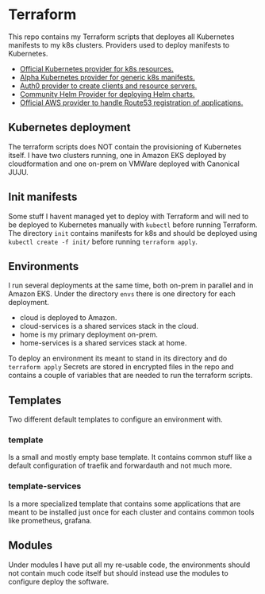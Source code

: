 # Terraform
This repo contains my Terraform scripts that deployes all Kubernetes manifests to my k8s clusters.
Providers used to deploy manifests to Kubernetes.
- [Official Kubernetes provider for k8s resources.](https://www.terraform.io/docs/providers/kubernetes/index.html)
- [Alpha Kubernetes provider for generic k8s manifests.](https://github.com/hashicorp/terraform-provider-kubernetes-alpha)
- [Auth0 provider to create clients and resource servers.](https://www.terraform.io/docs/providers/auth0/index.html)
- [Community Helm Provider for deploying Helm charts.](https://www.terraform.io/docs/providers/helm/index.html)
- [Official AWS provider to handle Route53 registration of applications.](https://www.terraform.io/docs/providers/aws/index.html)

## Kubernetes deployment
The terraform scripts does NOT contain the provisioning of Kubernetes itself. I have two clusters 
running, one in Amazon EKS deployed by cloudformation and one on-prem on VMWare deployed with 
Canonical JUJU.

## Init manifests
Some stuff I havent managed yet to deploy with Terraform and will ned to be deployed to Kubernetes
manually with `kubectl` before running Terraform. The directory `init` contains manifests for k8s
and should be deployed using `kubectl create -f init/` before running `terraform apply`. 

## Environments
I run several deployments at the same time, both on-prem in parallel and in Amazon EKS.
Under the directory `envs` there is one directory for each deployment.
- cloud is deployed to Amazon.
- cloud-services is a shared services stack in the cloud.
- home is my primary deployment on-prem.
- home-services is a shared services stack at home.
  
To deploy an environment its meant to stand in its directory and do `terraform apply`
Secrets are stored in encrypted files in the repo and contains a couple of variables 
that are needed to run the terraform scripts.

## Templates
Two different default templates to configure an environment with.

### template
Is a small and mostly empty base template. It contains common stuff like
a default configuration of traefik and forwardauth and not much more.

### template-services
Is a more specialized template that contains some applications that are
meant to be installed just once for each cluster and contains common tools
like prometheus, grafana.

## Modules
Under modules I have put all my re-usable code, the environments should not contain much code itself
but should instead use the modules to configure deploy the software.
